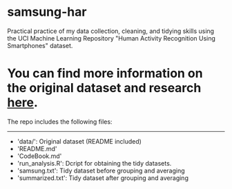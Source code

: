 samsung-har
===========

Practical practice of my data collection, cleaning, and tidying skills using the UCI Machine Learning Repository "Human Activity Recognition Using Smartphones" dataset.

You can find more information on the original dataset and research [here](http://archive.ics.uci.edu/ml/datasets/Human+Activity+Recognition+Using+Smartphones).
===========

The repo includes the following files:
***
* 'data/': Original dataset (README included)
* 'README.md'
* 'CodeBook.md'
* 'run_analysis.R': Dcript for obtaining the tidy datasets.
* 'samsung.txt': Tidy dataset before grouping and averaging
* 'summarized.txt': Tidy dataset after grouping and averaging